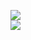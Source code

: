[![](https://img.shields.io/badge/Made%20With-Github%20Spray-lightgrey.svg?style=for-the-badge&logo=github)](https://github.com/Annihil/github-spray#29060)  
[![](https://i.imgur.com/2DrTn0Z.gif)](https://github.com/Annihil/github-spray)